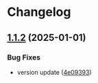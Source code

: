 # Changelog

## [1.1.2](https://github.com/harounabidi/zappicon-react/compare/v1.1.1...v1.1.2) (2025-01-01)

### Bug Fixes

- version update ([4e09393](https://github.com/harounabidi/zappicon-react/commit/4e09393))
